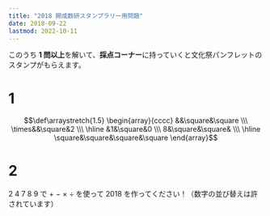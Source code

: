 ```yaml
---
title: "2018 開成数研スタンプラリー用問題"
date: 2018-09-22
lastmod: 2022-10-11
---
```


このうち **1 問以上**を解いて、**採点コーナー**に持っていくと文化祭パンフレットのスタンプがもらえます。

# 1

$$\def\arraystretch{1.5}
\begin{array}{cccc}
&&\square&\square \\\
\times&&\square&2 \\\ \hline
&1&\square&0 \\\
8&\square&\square& \\\ \hline
\square&\square&\square&\square
\end{array}$$

# 2

$2$ $4$ $7$ $8$ $9$ で $+$ $-$ $\times$ $\div$ を使って $2018$ を作ってください！（数字の並び替えは許されています）